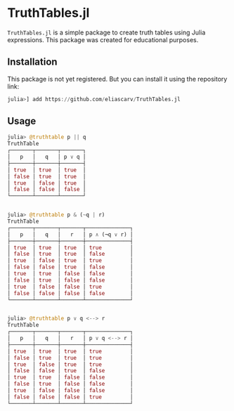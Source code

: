 # TruthTables.jl

`TruthTables.jl` is a simple package to create truth tables using Julia expressions.
This package was created for educational purposes.

## Installation

This package is not yet registered. But you can install it using the repository link:

```julia
julia>] add https://github.com/eliascarv/TruthTables.jl
```

## Usage

```julia
julia> @truthtable p || q
TruthTable
┌───────┬───────┬───────┐
│   p   │   q   │ p ∨ q │
├───────┼───────┼───────┤
│ true  │ true  │ true  │
│ false │ true  │ true  │
│ true  │ false │ true  │
│ false │ false │ false │
└───────┴───────┴───────┘


julia> @truthtable p & (~q | r)
TruthTable
┌───────┬───────┬───────┬──────────────┐
│   p   │   q   │   r   │ p ∧ (¬q ∨ r) │
├───────┼───────┼───────┼──────────────┤
│ true  │ true  │ true  │ true         │
│ false │ true  │ true  │ false        │
│ true  │ false │ true  │ true         │
│ false │ false │ true  │ false        │
│ true  │ true  │ false │ false        │
│ false │ true  │ false │ false        │
│ true  │ false │ false │ true         │
│ false │ false │ false │ false        │
└───────┴───────┴───────┴──────────────┘


julia> @truthtable p ∨ q <--> r
TruthTable
┌───────┬───────┬───────┬──────────────┐
│   p   │   q   │   r   │ p ∨ q <--> r │
├───────┼───────┼───────┼──────────────┤
│ true  │ true  │ true  │ true         │
│ false │ true  │ true  │ true         │
│ true  │ false │ true  │ true         │
│ false │ false │ true  │ false        │
│ true  │ true  │ false │ false        │
│ false │ true  │ false │ false        │
│ true  │ false │ false │ false        │
│ false │ false │ false │ true         │
└───────┴───────┴───────┴──────────────┘
```